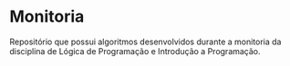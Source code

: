 # Monitoria
Repositório que possui algoritmos desenvolvidos durante a monitoria da disciplina de Lógica de Programação e Introdução a Programação.
